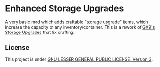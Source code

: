# Enhanced Storage Upgrades

A very basic mod which adds craftable "storage upgrade" items, which increase the capacity of any inventory/container.
This is a rework of [GX9's Storage Upgrades](https://steamcommunity.com/sharedfiles/filedetails/?id=2967288581) that fix crafting.


## License

This project is under [GNU LESSER GENERAL PUBLIC LICENSE, Version 3](./LICENSE).
